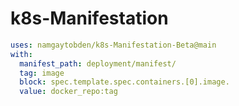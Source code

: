 # k8s-Manifestation

```yaml
uses: namgaytobden/k8s-Manifestation-Beta@main
with:
  manifest_path: deployment/manifest/
  tag: image
  block: spec.template.spec.containers.[0].image.
  value: docker_repo:tag
```